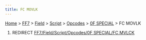 ```yaml
---
title: FC MOVLK
---
```


[Home](/Main%20Page.md) > [FF7](/FF7.md) > [Field](/FF7/Field.md) > [Script](/FF7/Field/Script.md) > [Opcodes](/FF7/Field/Script/Opcodes.md) > [0F SPECIAL](/FF7/Field/Script/Opcodes/0F%20SPECIAL.md) > FC MOVLK

1.  REDIRECT [FF7/Field/Script/Opcodes/0F SPECIAL/FC MVLCK][]

  [FF7/Field/Script/Opcodes/0F SPECIAL/FC MVLCK]: /FF7/Field/Script/Opcodes/0F%20SPECIAL/FC%20MVLCK.md
    "wikilink"
